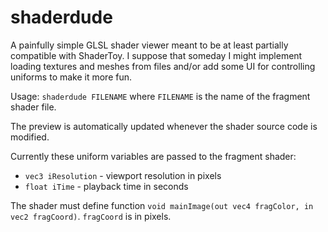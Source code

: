 # shaderdude

A painfully simple GLSL shader viewer meant to be at least partially compatible with ShaderToy. I suppose that someday I might implement loading textures and meshes from files and/or add some UI for controlling uniforms to make it more fun.

Usage: `shaderdude FILENAME` where `FILENAME` is the name of the fragment shader file.

The preview is automatically updated whenever the shader source code is modified.

Currently these uniform variables are passed to the fragment shader:
 - `vec3 iResolution` - viewport resolution in pixels
 - `float iTime` - playback time in seconds
 
The shader must define function `void mainImage(out vec4 fragColor, in vec2 fragCoord)`. `fragCoord` is in pixels.

